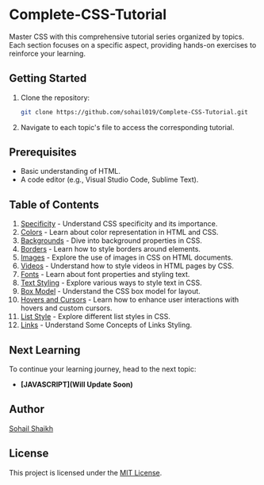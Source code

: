 # Complete-CSS-Tutorial

Master CSS with this comprehensive tutorial series organized by topics. Each section focuses on a specific aspect, providing hands-on exercises to reinforce your learning.

## Getting Started

1. Clone the repository:

   ```bash
   git clone https://github.com/sohail019/Complete-CSS-Tutorial.git
   ```

2. Navigate to each topic's file to access the corresponding tutorial.

## Prerequisites

- Basic understanding of HTML.
- A code editor (e.g., Visual Studio Code, Sublime Text).

## Table of Contents

1. [Specificity](0-specificity.html) - Understand CSS specificity and its importance.
2. [Colors](01-colors.html) - Learn about color representation in HTML and CSS.
3. [Backgrounds](02-backgrounds.html) - Dive into background properties in CSS.
4. [Borders](03-borders.html) - Learn how to style borders around elements.
5. [Images](04-images.html) - Explore the use of images in CSS on HTML documents.
6. [Videos](05-videos.html) - Understand how to style videos in HTML pages by CSS.
7. [Fonts](06-fonts.html) - Learn about font properties and styling text.
8. [Text Styling](07-text-styling.html) - Explore various ways to style text in CSS.
9. [Box Model](08-box-model.html) - Understand the CSS box model for layout.
10. [Hovers and Cursors](09-hovers-and-cursors.html) - Learn how to enhance user interactions with hovers and custom cursors.
11. [List Style](10-list-style.html) - Explore different list styles in CSS.
12. [Links](11-links.html) - Understand Some Concepts of Links Styling.

## Next Learning

To continue your learning journey, head to the next topic:

- **[JAVASCRIPT](Will Update Soon)**

## Author

[Sohail Shaikh](https://github.com/sohail019)

## License

This project is licensed under the [MIT License](LICENSE).
